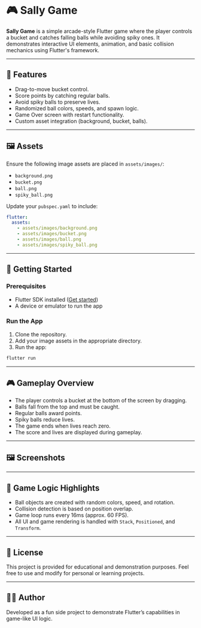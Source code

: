 # 🎮 Sally Game

**Sally Game** is a simple arcade-style Flutter game where the player controls a bucket and catches falling balls while avoiding spiky ones. It demonstrates interactive UI elements, animation, and basic collision mechanics using Flutter's framework.

---

## 🧩 Features

- Drag-to-move bucket control.
- Score points by catching regular balls.
- Avoid spiky balls to preserve lives.
- Randomized ball colors, speeds, and spawn logic.
- Game Over screen with restart functionality.
- Custom asset integration (background, bucket, balls).

---

## 🖼️ Assets

Ensure the following image assets are placed in `assets/images/`:

- `background.png`
- `bucket.png`
- `ball.png`
- `spiky_ball.png`

Update your `pubspec.yaml` to include:
```yaml
flutter:
  assets:
    - assets/images/background.png
    - assets/images/bucket.png
    - assets/images/ball.png
    - assets/images/spiky_ball.png
```

---

## 🚀 Getting Started

### Prerequisites

- Flutter SDK installed ([Get started](https://flutter.dev/docs/get-started/install))
- A device or emulator to run the app

### Run the App

1. Clone the repository.
2. Add your image assets in the appropriate directory.
3. Run the app:

```bash
flutter run
```

---

## 🎮 Gameplay Overview

- The player controls a bucket at the bottom of the screen by dragging.
- Balls fall from the top and must be caught.
- Regular balls award points.
- Spiky balls reduce lives.
- The game ends when lives reach zero.
- The score and lives are displayed during gameplay.

---

## 🖼️ Screenshots


---

## 🧠 Game Logic Highlights

- Ball objects are created with random colors, speed, and rotation.
- Collision detection is based on position overlap.
- Game loop runs every 16ms (approx. 60 FPS).
- All UI and game rendering is handled with `Stack`, `Positioned`, and `Transform`.

---

## 📄 License

This project is provided for educational and demonstration purposes. Feel free to use and modify for personal or learning projects.

---


## 👩‍💻 Author

Developed as a fun side project to demonstrate Flutter’s capabilities in game-like UI logic.
